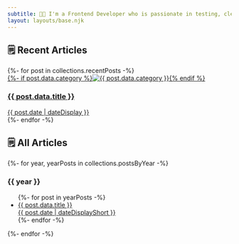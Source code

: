 ```yaml
---
subtitle: 👨‍💻 I'm a Frontend Developer who is passionate in testing, clean code and automation.
layout: layouts/base.njk
---
```


<section class="section">
  <h2 class="section__title">🗒 Recent Articles</h2>
  {%- for post in collections.recentPosts -%}
  <article class="article">
    <a class="article__link" href="{{ post.url }}">
      {%- if post.data.category %}<img class="article__image" src="/images/{{ post.data.category }}.svg" alt="{{ post.data.category }}">{% endif %}
      <div class="article__content">
        <h3 class="article__title">
          {{ post.data.title }}
        </h3>
        <div class="article__meta">
          <time datetime="{{ post.date }}">{{ post.date | dateDisplay }}</time>
        </div>
      </div>
    </a>
  </article>
  {%- endfor -%}
</section>

<section class="section">
  <h2 class="section__title">🗒 All Articles</h2>
  {%- for year, yearPosts in collections.postsByYear -%}
    <h3 class="section__subtitle">{{ year }}</h3>
    <ul class="list">
      {%- for post in yearPosts -%}
        <li class="list__item">
          <a class="list__link" href="{{ post.url }}">
            <div class="list__title">{{ post.data.title }}</div>
            <div class="list__metadata">{{ post.date | dateDisplayShort }}</div>
          </a>
        </li>
      {%- endfor -%}
    </ul>
  {%- endfor -%}
</section>
